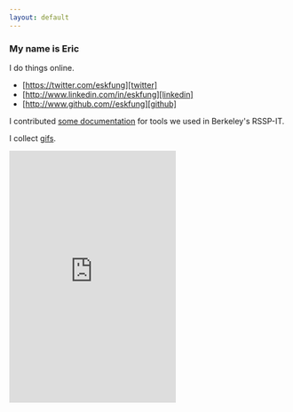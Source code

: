 ```yaml
---
layout: default
---
```


### My name is Eric

I do things online.

* [https://twitter.com/eskfung][twitter]
* [http://www.linkedin.com/in/eskfung][linkedin]
* [http://www.github.com//eskfung][github]

I contributed [some documentation][twiki] for tools we used in Berkeley's RSSP-IT.

I collect [gifs][gifs].

<iframe height='454' width='300' frameborder='0' allowtransparency='true' scrolling='no' src='http://app.strava.com/athletes/1620194/latest-rides/e5f2cea8a807ef96646e9f6644e97395ab22b9dc'></iframe>

[twitter]: https://twitter.com/eskfung
[linkedin]: http://www.linkedin.com/in/eskfung
[github]: http://www.github.com//eskfung
[twiki]: /twiki
[gifs]: /gifs
